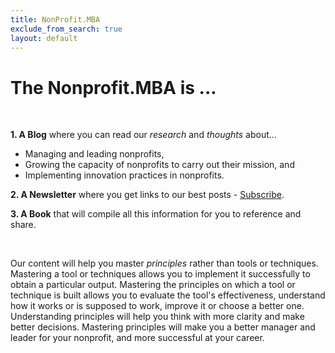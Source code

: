 ```yaml
---
title: NonProfit.MBA
exclude_from_search: true
layout: default
---
```


# The Nonprofit.MBA is ...  

<br>

**1. A Blog** where you can read our *research* and *thoughts* about... 

* Managing and leading nonprofits,
* Growing the capacity of nonprofits to carry out their mission, and 
* Implementing innovation practices in nonprofits.

**2. A Newsletter** where you get links to our best posts - [Subscribe](/subscribe).

**3. A Book** that will compile all this information for you to reference and share.

<br>

Our content will help you master *principles* rather than tools or techniques. Mastering a tool or techniques allows you to implement it successfully to obtain a particular output. Mastering the principles on which a tool or technique is built allows you to evaluate the tool's effectiveness, understand how it works or is supposed to work, improve it or choose a better one. Understanding principles will help you think with more clarity and make better decisions. Mastering principles will make you a better manager and leader for your nonprofit, and more successful at your career.
